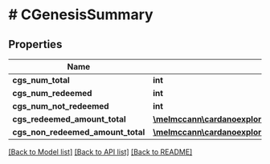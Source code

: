 # # CGenesisSummary

## Properties

Name | Type | Description | Notes
------------ | ------------- | ------------- | -------------
**cgs_num_total** | **int** |  | 
**cgs_num_redeemed** | **int** |  | 
**cgs_num_not_redeemed** | **int** |  | 
**cgs_redeemed_amount_total** | [**\melmccann\cardanoexplorer\Model\InlineResponse200RightCoin**](InlineResponse200RightCoin.md) |  | 
**cgs_non_redeemed_amount_total** | [**\melmccann\cardanoexplorer\Model\InlineResponse200RightCoin**](InlineResponse200RightCoin.md) |  | 

[[Back to Model list]](../../README.md#documentation-for-models) [[Back to API list]](../../README.md#documentation-for-api-endpoints) [[Back to README]](../../README.md)


